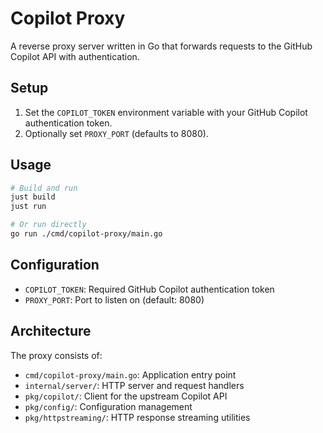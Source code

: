 # Copilot Proxy

A reverse proxy server written in Go that forwards requests to the GitHub Copilot API with authentication.

## Setup

1. Set the `COPILOT_TOKEN` environment variable with your GitHub Copilot authentication token.
2. Optionally set `PROXY_PORT` (defaults to 8080).

## Usage

```bash
# Build and run
just build
just run

# Or run directly
go run ./cmd/copilot-proxy/main.go
```

## Configuration

- `COPILOT_TOKEN`: Required GitHub Copilot authentication token
- `PROXY_PORT`: Port to listen on (default: 8080)

## Architecture

The proxy consists of:
- `cmd/copilot-proxy/main.go`: Application entry point
- `internal/server/`: HTTP server and request handlers
- `pkg/copilot/`: Client for the upstream Copilot API
- `pkg/config/`: Configuration management
- `pkg/httpstreaming/`: HTTP response streaming utilities